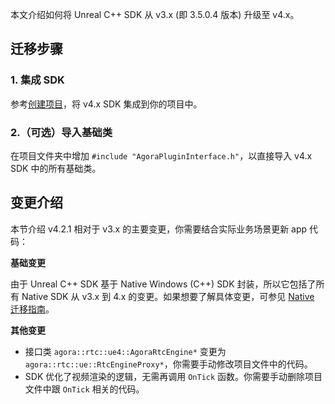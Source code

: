 
本文介绍如何将 Unreal C++ SDK 从 v3.x (即 3.5.0.4 版本) 升级至 v4.x。

## 迁移步骤

### 1. 集成 SDK
参考[创建项目](https://docportal.shengwang.cn/cn/live-streaming-premium-4.x/start_live_blueprint_ng?platform=Unreal-Blueprint#project)，将 v4.x SDK 集成到你的项目中。

### 2.（可选）导入基础类
在项目文件夹中增加 `#include "AgoraPluginInterface.h"`，以直接导入 v4.x SDK 中的所有基础类。

## 变更介绍

本节介绍 v4.2.1 相对于 v3.x 的主要变更，你需要结合实际业务场景更新 app 代码：

**基础变更**

由于 Unreal C++ SDK 基于 Native Windows (C++) SDK 封装，所以它包括了所有 Native SDK 从 v3.x 到 4.x 的变更。如果想要了解具体变更，可参见 [Native 迁移指南](https://docportal.shengwang.cn/cn/voice-call-4.x/migration_guide_windows_ng?platform=Windows)。

**其他变更**
- 接口类 `agora::rtc::ue4::AgoraRtcEngine*` 变更为 `agora::rtc::ue::RtcEngineProxy*`，你需要手动修改项目文件中的代码。
- SDK 优化了视频渲染的逻辑，无需再调用 `OnTick` 函数。你需要手动删除项目文件中跟 `OnTick` 相关的代码。
